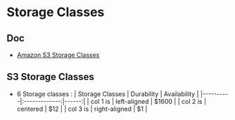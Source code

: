 # Storage Classes

## Doc
* [Amazon S3 Storage Classes](https://aws.amazon.com/s3/storage-classes/)

## S3 Storage Classes
* 6 Storage classes :
| Storage Classes   |      Durability      |  Availability |
|----------|:-------------:|------:|
| col 1 is |  left-aligned | $1600 |
| col 2 is |    centered   |   $12 |
| col 3 is | right-aligned |    $1 |
